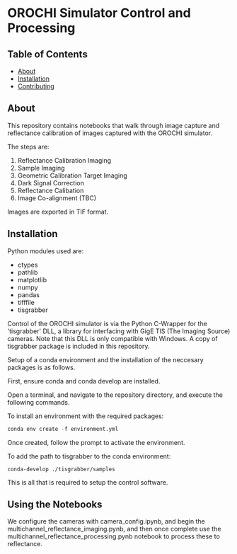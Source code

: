 # OROCHI Simulator Control and Processing

## Table of Contents

- [About](#about)
- [Installation](#installation)
- [Contributing](../CONTRIBUTING.md)

## About <a name = "about"></a>

This repository contains notebooks that walk through image capture and reflectance calibration of images captured with the OROCHI simulator.

The steps are:
1. Reflectance Calibration Imaging
2. Sample Imaging
3. Geometric Calibration Target Imaging
4. Dark Signal Correction
5. Reflectance Calibation
6. Image Co-alignment (TBC)

Images are exported in TIF format.

## Installation <a name = "installation"></a>

Python modules used are:
- ctypes
- pathlib
- matplotlib
- numpy
- pandas
- tifffile
- tisgrabber

Control of the OROCHI simulator is via the Python C-Wrapper for the 'tisgrabber' DLL, a library for interfacing with GigE TIS (The Imaging Source) cameras. Note that this DLL is only compatible with Windows. A copy of tisgrabber package is included in this repository.

Setup of a conda environment and the installation of the neccesary packages is as follows.

First, ensure conda and conda develop are installed.

Open a terminal, and navigate to the repository directory, and execute the following commands.

To install an environment with the required packages:
```S
conda env create -f environment.yml
```
Once created, follow the prompt to activate the environment.

To add the path to tisgrabber to the conda environment:
```
conda-develop ./tisgrabber/samples
```

This is all that is required to setup the control software.

## Using the Notebooks

We configure the cameras with camera_config.ipynb, and begin the multichannel_reflectance_imaging.pynb, and then once complete use the multichannel_reflectance_processing.pynb notebook to process these to reflectance.
